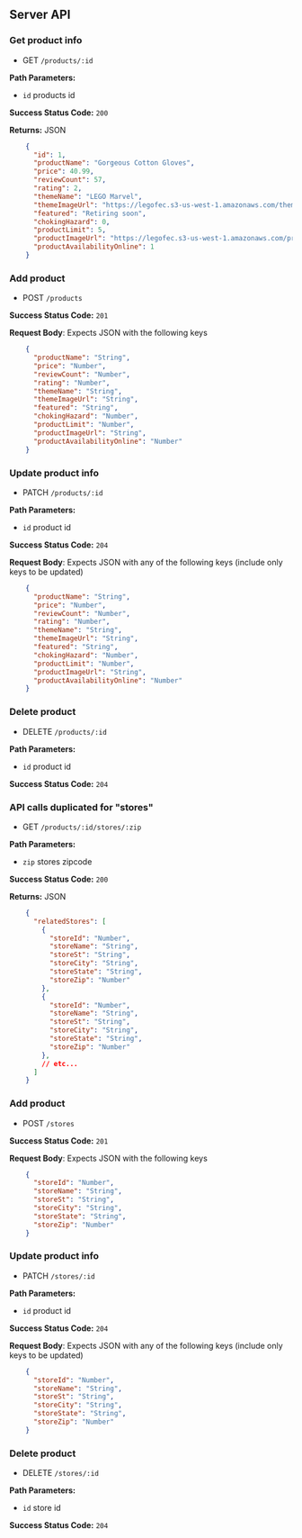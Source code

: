 ## Server API

### Get product info
  * GET `/products/:id`

**Path Parameters:**
  * `id` products id

**Success Status Code:** `200`

**Returns:** JSON

```json
    {
      "id": 1,
      "productName": "Gorgeous Cotton Gloves",
      "price": 40.99,
      "reviewCount": 57,
      "rating": 2,
      "themeName": "LEGO Marvel",
      "themeImageUrl": "https://legofec.s3-us-west-1.amazonaws.com/themes/marvel.png",
      "featured": "Retiring soon",
      "chokingHazard": 0,
      "productLimit": 5,
      "productImageUrl": "https://legofec.s3-us-west-1.amazonaws.com/products/marvel.png",
      "productAvailabilityOnline": 1
    }
```

### Add product
  * POST `/products`

**Success Status Code:** `201`

**Request Body**: Expects JSON with the following keys

```json
    {
      "productName": "String",
      "price": "Number",
      "reviewCount": "Number",
      "rating": "Number",
      "themeName": "String",
      "themeImageUrl": "String",
      "featured": "String",
      "chokingHazard": "Number",
      "productLimit": "Number",
      "productImageUrl": "String",
      "productAvailabilityOnline": "Number"
    }
```


### Update product info
  * PATCH `/products/:id`

**Path Parameters:**
  * `id` product id

**Success Status Code:** `204`

**Request Body**: Expects JSON with any of the following keys (include only keys to be updated)

```json
    {
      "productName": "String",
      "price": "Number",
      "reviewCount": "Number",
      "rating": "Number",
      "themeName": "String",
      "themeImageUrl": "String",
      "featured": "String",
      "chokingHazard": "Number",
      "productLimit": "Number",
      "productImageUrl": "String",
      "productAvailabilityOnline": "Number"
    }
```

### Delete product
  * DELETE `/products/:id`

**Path Parameters:**
  * `id` product id

**Success Status Code:** `204`



### API calls duplicated for "stores"
  * GET `/products/:id/stores/:zip`

**Path Parameters:**

  * `zip` stores zipcode

**Success Status Code:** `200`

**Returns:** JSON

```json
    {
      "relatedStores": [
        {
          "storeId": "Number",
          "storeName": "String",
          "storeSt": "String",
          "storeCity": "String",
          "storeState": "String",
          "storeZip": "Number"
        },
        {
          "storeId": "Number",
          "storeName": "String",
          "storeSt": "String",
          "storeCity": "String",
          "storeState": "String",
          "storeZip": "Number"
        },
        // etc...
      ]
    }
```

### Add product
  * POST `/stores`

**Success Status Code:** `201`

**Request Body**: Expects JSON with the following keys

```json
    {
      "storeId": "Number",
      "storeName": "String",
      "storeSt": "String",
      "storeCity": "String",
      "storeState": "String",
      "storeZip": "Number"
    }
```

### Update product info
  * PATCH `/stores/:id`

**Path Parameters:**
  * `id` product id

**Success Status Code:** `204`

**Request Body**: Expects JSON with any of the following keys (include only keys to be updated)

```json
    {
      "storeId": "Number",
      "storeName": "String",
      "storeSt": "String",
      "storeCity": "String",
      "storeState": "String",
      "storeZip": "Number"
    }
```

### Delete product
  * DELETE `/stores/:id`

**Path Parameters:**
  * `id` store id

**Success Status Code:** `204`
